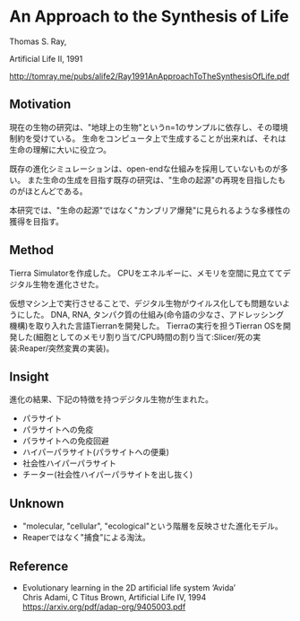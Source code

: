 # An Approach to the Synthesis of Life
Thomas S. Ray,

Artificial Life II, 1991
<!-- Author, year and journal infomations. -->

<!-- Link to the paper -->

http://tomray.me/pubs/alife2/Ray1991AnApproachToTheSynthesisOfLife.pdf

## Motivation
<!-- What issues or problems did they try to solve? -->
<!-- What was lacking in existing research? -->

現在の生物の研究は、"地球上の生物"というn=1のサンプルに依存し、その環境制約を受けている。
生命をコンピュータ上で生成することが出来れば、それは生命の理解に大いに役立つ。

既存の進化シミュレーションは、open-endな仕組みを採用していないものが多い。
また生命の生成を目指す既存の研究は、"生命の起源"の再現を目指したものがほとんどである。

本研究では、"生命の起源"ではなく"カンブリア爆発"に見られるような多様性の獲得を目指す。

## Method
<!-- ![fig1](img/fig1.png) -->
<!-- What system did they create? Why did they think that the system design was well jusified? -->
<!-- What algorithm did they create? Why did they consider that the algorithm design was good enough? -->
<!-- What kind of surveys did they do? How did they justify their study design? -->
<!-- What experiments did they conduct? How did they justify their experimenal design? -->

Tierra Simulatorを作成した。
CPUをエネルギーに、メモリを空間に見立ててデジタル生物を進化させた。

仮想マシン上で実行させることで、デジタル生物がウイルス化しても問題ないようにした。
DNA, RNA, タンパク質の仕組み(命令語の少なさ、アドレッシング機構)を取り入れた言語Tierranを開発した。
Tierraの実行を担うTierran OSを開発した(細胞としてのメモリ割り当て/CPU時間の割り当て:Slicer/死の実装:Reaper/突然変異の実装)。

## Insight
<!-- What results did they obtain? Under what conditions did it work, and under what conditions did it not work? -->
<!-- What are the new findings? What are the findings that could be used in other applications or systems? -->

進化の結果、下記の特徴を持つデジタル生物が生まれた。

- パラサイト
- パラサイトへの免疫
- パラサイトへの免疫回避
- ハイパーパラサイト(パラサイトへの便乗)
- 社会性ハイパーパラサイト
- チーター(社会性ハイパーパラサイトを出し抜く)

## Unknown
<!-- What is still unknown or unresolved? -->

- "molecular, "cellular", "ecological"という階層を反映させた進化モデル。
- Reaperではなく"捕食"による淘汰。

## Reference
<!-- Which of the papers listed in the related studies are close and which you have not read? -->
<!-- Which of the related papers should I read next? -->

<!-- This template format refenrece: -->
<!-- https://iis-lab.org/misc/paperreading/ -->

- Evolutionary learning in the 2D artificial life system ‘Avida’  
Chris Adami, C Titus Brown, Artificial Life IV, 1994  
https://arxiv.org/pdf/adap-org/9405003.pdf
